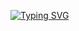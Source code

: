 <a href="https://git.io/typing-svg"><img src="https://readme-typing-svg.demolab.com?font=montserrat&pause=1000&color=FF0000&center=true&vCenter=true&width=435&lines=Hello+from+%7B%7B+WSL+%7D%7D!+++++++++++++++++++++++++++++++++++++++++++++++++++++" alt="Typing SVG" /></a>
